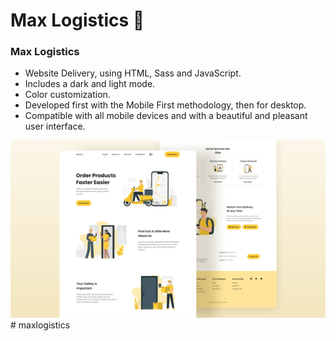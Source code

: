 # Max Logistics 🚚

### Max Logistics

- Website Delivery, using HTML, Sass and JavaScript.
- Includes a dark and light mode.
- Color customization.
- Developed first with the Mobile First methodology, then for desktop.
- Compatible with all mobile devices and with a beautiful and pleasant user interface.


![Delivery website](/preview.png)
#   m a x l o g i s t i c s 
 
 